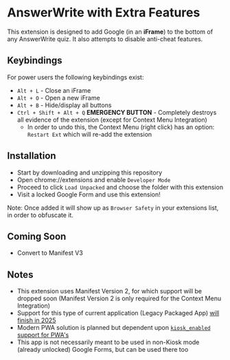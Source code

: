 # AnswerWrite with Extra Features
This extension is designed to add Google (in an **iFrame**) to the bottom of any AnswerWrite quiz. It also attempts to disable anti-cheat features.

## Keybindings
For power users the following keybindings exist:
- `Alt + L` - Close an iFrame 
- `Alt + O` - Open a new iFrame
- `Alt + B` - Hide/display all buttons
- `Ctrl + Shift + Alt + Q` **EMERGENCY BUTTON** - Completely destroys all evidence of the extension (except for Context Menu Integration)
  - In order to undo this, the Context Menu (right click) has an option: `Restart Ext` which will re-add the extension


## Installation
- Start by downloading and unzipping this repository
- Open chrome://extensions and enable `Developer Mode`
- Proceed to click `Load Unpacked` and choose the folder with this extension
- Visit a locked Google Form and use this extension!

Note: Once added it will show up as `Browser Safety` in your extensions list, in order to obfuscate it.

## Coming Soon
- Convert to Manifest V3

## Notes
- This extension uses Manifest Version 2, for which support will be dropped soon (Manifest Version 2 is only required for the Context Menu Integration)
- Support for this type of current application (Legacy Packaged App) [will finish in 2025](https://blog.chromium.org/2021/10/extending-chrome-app-support-on-chrome.html)
- Modern PWA solution is planned but dependent upon [`kiosk_enabled`](https://developer.chrome.com/docs/apps/manifest/kiosk_enabled/) [support for PWA's](https://www.chromium.org/chrome-apps/)
- This app is not necessarily meant to be used in non-Kiosk mode (already unlocked) Google Forms, but can be used there too